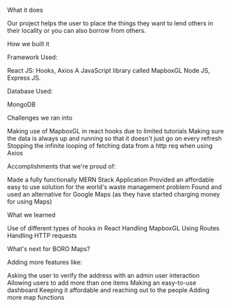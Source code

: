 What it does

Our project helps the user to place the things they want to lend others in their locality or you can also borrow from others.

How we built it


Framework Used:

React JS: Hooks, Axios
A JavaScript library called MapboxGL
Node JS, Express JS.


Database Used:

MongoDB


Challenges we ran into


Making use of MapboxGL in react hooks due to limited tutorials
Making sure the data is always up and running so that it doesn't just go on every refresh
Stopping the infinite looping of fetching data from a http req when using Axios


Accomplishments that we're proud of:

Made a fully functionally MERN Stack Application
Provided an affordable easy to use solution for the world's waste management problem
Found and used an alternative for Google Maps (as they have started charging money for using Maps)


What we learned

Use of different types of hooks in React
Handling MapboxGL
Using Routes
Handling HTTP requests


What's next for BORO Maps?

Adding more features like:

Asking the user to verify the address with an admin user interaction
Allowing users to add more than one items
Making an easy-to-use dashboard
Keeping it affordable and reaching out to the people
Adding more map functions

